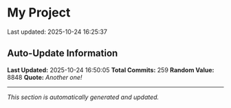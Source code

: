 # My Project


Last updated: 2025-10-24 16:25:37



































































































































































































































































## Auto-Update Information

**Last Updated:** 2025-10-24 16:50:05
**Total Commits:** 259
**Random Value:** 8848
**Quote:** _Another one!_

---
_This section is automatically generated and updated._
